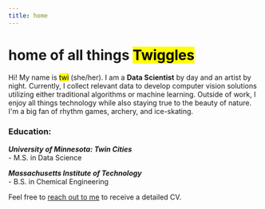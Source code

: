 ```yaml
---
title: home
---
```


# home of all things <mark>Twiggles</mark>  
Hi! My name is <mark>twi</mark> (she/her). I am a **Data Scientist** by day and an artist by night. Currently, I collect relevant data to develop computer vision solutions utilizing either traditional algorithms or machine learning. Outside of work, I enjoy all things technology while also staying true to the beauty of nature. I'm a big fan of rhythm games, archery, and ice-skating.

### Education:

***University of Minnesota: Twin Cities***  
\- M.S. in Data Science

***Massachusetts Institute of Technology***  
\- B.S. in Chemical Engineering


Feel free to [reach out to me](/contact.html) to receive a detailed CV.
